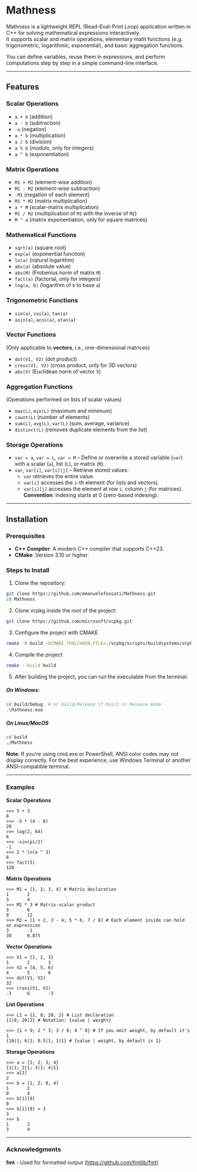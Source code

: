 # Mathness

Mathness is a lightweight REPL (Read-Eval-Print Loop) application written in C++ for solving mathematical expressions interactively.  
It supports scalar and matrix operations, elementary math functions (e.g. trigonometric, logarithmic, exponential), and basic aggregation functions.

You can define variables, reuse them in expressions, and perform computations step by step in a simple command-line interface.

---

## Features

### **Scalar Operations**

- `a + b` (addition)
- `a - b` (subtraction)
- `-a` (negation)
- `a * b` (multiplication)
- `a / b` (division)
- `a % b` (modulo, only for integers)
- `a ^ b` (exponentiation)

### **Matrix Operations**

- `M1 + M2` (element-wise addition)
- `M1 - M2` (element-wise subtraction)
- `-M1` (negation of each element)
- `M1 * M2` (matrix multiplication)
- `a * M` (scalar-matrix multiplication)
- `M1 / M2` (multiplication of `M1` with the inverse of `M2`)
- `M ^ a` (matrix exponentiation, only for square matrices)

### **Mathematical Functions**

- `sqrt(a)` (square root)
- `exp(a)` (exponential function)
- `ln(a)` (natural logarithm)
- `abs(a)` (absolute value)
- `abs(M)` (Frobenius norm of matrix `M`)
- `fact(a)` (factorial, only for integers)
- `log(a, b)` (logarithm of `b` to base `a`)

### **Trigonometric Functions**

- `sin(a)`, `cos(a)`, `tan(a)`
- `asin(a)`, `acos(a)`, `atan(a)`

### **Vector Functions**

(Only applicable to **vectors**, i.e., one-dimensional matrices)

- `dot(V1, V2)` (dot product)
- `cross(V1, V2)` (cross product, only for 3D vectors)
- `abs(V)` (Euclidean norm of vector `V`)

### **Aggregation Functions**

(Operations performed on lists of scalar values)

- `max(L)`, `min(L)` (maximum and minimum)
- `count(L)` (number of elements)
- `sum(L)`, `avg(L)`, `var(L)` (sum, average, variance)
- `distinct(L)` (removes duplicate elements from the list)

### **Storage Operations**

- `var = a`, `var = L`, `var = M` – Define or overwrite a stored variable (`var`) with a scalar (`a`), list (`L`), or matrix (`M`).
- `var`, `var[i]`, `var[i][j]` – Retrieve stored values:
  - `var` retrieves the entire value.
  - `var[i]` accesses the `i`-th element (for lists and vectors).
  - `var[i][j]` accesses the element at row `i`, column `j` (for matrices).
    **Convention**: Indexing starts at 0 (zero-based indexing).

---

## Installation

### Prerequisites

- **C++ Compiler**: A modern C++ compiler that supports C++23.
- **CMake**: Version 3.10 or higher.

### Steps to Install

1. Clone the repository:

```bash
git clone https://github.com/emanuelefossati/Mathness.git
cd Mathness
```

2. Clone vcpkg inside the root of the project:

```bash
git clone https://github.com/microsoft/vcpkg.git
```

3. Configure the project with CMAKE

```bash
cmake -B build -DCMAKE_TOOLCHAIN_FILE=./vcpkg/scripts/buildsystems/vcpkg.cmake
```

4. Compile the project

```bash
cmake --build build
```

5. After building the project, you can run the executable from the terminal:

##### On Windows:

```bash
cd build/Debug  # or build/Release if built in Release mode
.\Mathness.exe
```

##### On Linux/MacOS

```bash
cd build
./Mathness
```

**Note**: If you're using cmd.exe or PowerShell, ANSI color codes may not display correctly.
For the best experience, use Windows Terminal or another ANSI-compatible terminal.

---

### Examples

**Scalar Operations**

```
>>> 5 + 3
8
>>> -5 * (4 - 8)
20
>>> log(2, 64)
6
>>> -sin(pi/2)
-1
>>> 2 * ln(e ^ 3)
6
>>> fact(5)
120
```

**Matrix Operations**

```
>>> M1 = [1, 2; 3, 4] # Matrix declaration
1       2
3       4
>>> M1 * 3 # Matrix-scalar product
3       6
9       12
>>> M2 = [1 + 2, 3 - 4; 5 * 6, 7 / 8] # Each element inside can hold an expression
3       -1
30      0.875
```

**Vector Operations**

```
>>> V1 = [1, 2, 3]
1       2       3
>>> V2 = [4, 5, 6]
4       5       6
>>> dot(V1, V2)
32
>>> cross(V1, V2)
-3      6       -3
```

**List Operations**

```
>>> L1 = {1, 8; 20, 2} # List declaration
{1|8; 20|2} # Notation: {value | weight}

>>> {1 + 9; 2 * 3; 3 / 6; 4 ^ 0} # If you omit weight, by default it's 1
{10|1; 6|1; 0.5|1; 1|1} # {value | weight, by default is 1}
```

**Storage Operations**

```
>>> a = {1; 2; 3; 4}
{1|1; 2|1; 3|1; 4|1}
>>> a[1]
2
>>> b = [1, 2; 0, 4]
1       2
0       4
>>> b[1][0]
0
>>> b[1][0] = 3
3
>>> b
1       2
3       4
```

---

### Acknowledgments

**fmt** - Used for formatted output (https://github.com/fmtlib/fmt)
